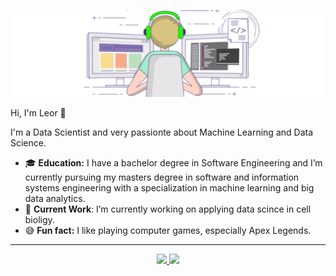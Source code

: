 ![Header](https://raw.githubusercontent.com/leorrose/leorrose/master/readme_header.gif "Header")

Hi, I'm Leor 👋

I'm a Data Scientist and very passionte about Machine Learning and Data Science.

- 🎓 **Education:** I have a bachelor degree in Software Engineering and I’m currently pursuing my masters degree in software and information systems engineering with a specialization in machine learning and big data analytics.
- 🔨 **Current Work**: I’m currently working on applying data scince in cell bioligy.
- 😅 **Fun fact:** I like playing computer games, especially Apex Legends.

---

<div>
   <p align="center">
      <a href="https://linkedin.com/in/leorrose" target="_blank">
         <img src="https://img.shields.io/badge/LinkedIn-0077B5?style=for-the-badge&logo=linkedin&logoColor=white"/>
      </a>
      <a href="mailto:leor.rose@gmail.com" target="_blank">
         <img src="https://img.shields.io/badge/gmail-%23D14836.svg?&style=for-the-badge&logo=gmail&logoColor=white"/>
      </a>
   </p>
</div>
